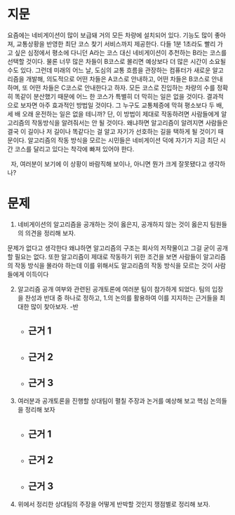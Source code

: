 # 지문
요즘에는 네비게이션이 많이 보급돼 거의 모든 차량에 설치되어 있다. 기능도 많이 좋아져, 교통상황을 반영한 최단 코스 찾기 서비스까지 제공한다. 다들 1분 1초라도 빨리 가고 싶은 심정에서 평소에 다니던 A라는 코스 대신 네비게이션이 추천하는 B라는 코스를 선택할 것이다. 물론 너무 많은 차들이 B코스로 몰리면 예상보다 더 많은 시간이 소요될 수도 있다. 그런데 미래의 어느 날, 도심의 교통 흐름을 관장하는 컴퓨터가 새로운 알고리즘을 개발해, 의도적으로 어떤 차들은 A코스로 안내하고, 어떤 차들은 B코스로 안내하며, 또 어떤 차들은 C코스로 안내한다고 하자. 모든 코스로 진입하는 차량의 수를 정확히 똑같이 분산했기 때문에 어느 한 코스가 특별히 더 막히는 일은 없을 것이다. 결과적으로 보자면 아주 효과적인 방법일 것이다. 그 누구도 교통체증에 막혀 평소보다 두 배, 세 배 오래 운전하는 일은 없을 테니까? 단, 이 방법이 제대로 작동하려면 사람들에게 알고리즘의 작동방식을 알려줘서는 안 될 것이다. 왜냐하면 알고리즘이 알려지면 사람들은 결국 이 길이나 저 길이나 똑같다는 걸 알고 자기가 선호하는 길을 택하게 될 것이기 때문이다. 알고리즘의 작동 방식을 모르는 시민들은 네비게이션 덕에 자기가 지금 최단 시간 코스를 달리고 있다는 착각에 빠져 있어야 한다.

  자, 여러분이 보기에 이 상황이 바람직해 보이나, 아니면 뭔가 크게 잘못됐다고 생각하나?
# 문제
1. 네비게이션의 알고리즘을 공개하는 것이 옳은지, 공개하지 않는 것이 옳은지 팀원들의 의견을 정리해 보자.

문제가 없다고 생각한다 왜냐하면 알고리즘의 구조는 회사의 저작물이고 그걸 굳이 공개할 필요는 없다. 또한 알고리즘이 제대로 작동하기 위한 조건을 보면 사람들이 알고리즘의 작동 방식을 몰라야 하는데 이를 위해서도 알고리즘의 작동 방식을 모르는 것이 사람들에게 이득이다

2. 알고리즘 공개 여부와 관련된 공개토론에 여러분 팀이 참가하게 되었다. 팀의 입장을 찬성과 반대 중 하나로 정하고, 1.의 논의를 활용하여 이를 지지하는 근거들을 최대한 많이 찾아보자.
   -반
	- 근거 1
		- 
	- 근거 2
		- 
	- 근거 3
		- 
3. 여러분과 공개토론을 진행할 상대팀이 펼칠 주장과 논거를 예상해 보고 핵심 논의들을 정리해 보자
	- 근거 1
		- 
	- 근거 2
		- 
	- 근거 3
		- 
4. 위에서 정리한 상대팀의 주장을 어떻게 반박할 것인지 쟁점별로 정리해 보자.